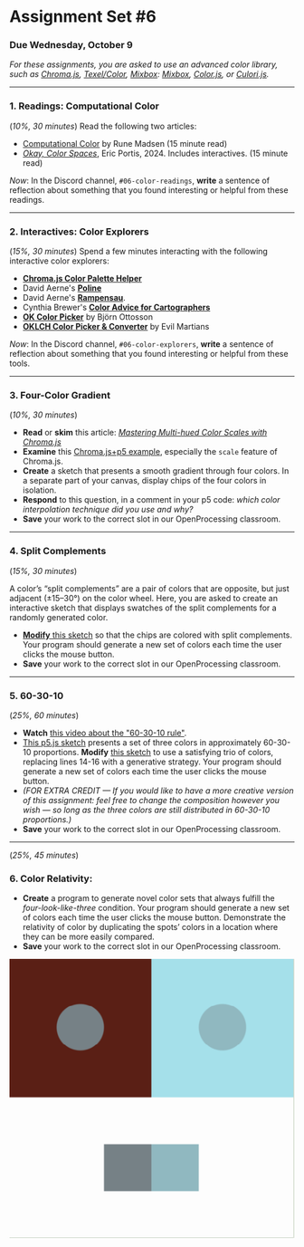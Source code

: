 # Assignment Set #6

### Due Wednesday, October 9


*For these assignments, you are asked to use an advanced color library, such as [Chroma.js](https://editor.p5js.org/golan/sketches/2pkxnwYxF), [Texel/Color](https://editor.p5js.org/golan/sketches/Ya1xm67i6), [Mixbox](https://editor.p5js.org/golan/sketches/FPtOVXlpV): [Mixbox](https://github.com/scrtwpns/mixbox), [Color.js](https://colorjs.io/), or [Culori.js](https://culorijs.org/).*

---

### 1. Readings: Computational Color

(*10%, 30 minutes*) Read the following two articles: 

* [Computational Color](http://printingcode.runemadsen.com/lecture-color/) by Rune Madsen (15 minute read)
* [*Okay, Color Spaces*](https://ericportis.com/posts/2024/okay-color-spaces/), Eric Portis, 2024. Includes interactives. (15 minute read)

*Now*: In the Discord channel, `#06-color-readings`, **write** a sentence of reflection about something that you found interesting or helpful from these readings. 

---

### 2. Interactives: Color Explorers

(*15%, 30 minutes*) Spend a few minutes interacting with the following interactive color explorers: 

* [**Chroma.js Color Palette Helper**](https://gka.github.io/palettes/#/9|s|00429d,96ffea,ffffe0|ffffe0,ff005e,93003a|1|1)
* David Aerne's [**Poline**](https://meodai.github.io/poline/)
* David Aerne's [**Rampensau**](https://meodai.github.io/rampensau/).
* Cynthia Brewer's [**Color Advice for Cartographers**](https://colorbrewer2.org/#type=sequential&scheme=BuPu&n=3)
* [**OK Color Picker**](https://bottosson.github.io/misc/colorpicker/) by Björn Ottosson
* [**OKLCH Color Picker & Converter**](https://oklch.com/#77.33,0.141,123.88,100) by Evil Martians

*Now*: In the Discord channel, `#06-color-explorers`, **write** a sentence of reflection about something that you found interesting or helpful from these tools. 

---

### 3. Four-Color Gradient

(*10%, 30 minutes*)

* **Read** or **skim** this article: [*Mastering Multi-hued Color Scales with Chroma.js*](https://www.vis4.net/blog/mastering-multi-hued-color-scales/)
* **Examine** this [Chroma.js+p5 example](https://editor.p5js.org/golan/sketches/2pkxnwYxF), especially the `scale` feature of Chroma.js. 
* **Create** a sketch that presents a smooth gradient through four colors. In a separate part of your canvas, display chips of the four colors in isolation. 
* **Respond** to this question, in a comment in your p5 code: *which color interpolation technique did you use and why?*
* **Save** your work to the correct slot in our OpenProcessing classroom.

---

### 4. Split Complements

(*15%, 30 minutes*)

A color’s “split complements” are a pair of colors that are opposite, but just adjacent (±15–30°) on the color wheel. Here, you are asked to create an interactive sketch that displays swatches of the split complements for a randomly generated color.

* [**Modify** this sketch](https://editor.p5js.org/golan/sketches/VtdpsUYLU) so that the chips are colored with split complements. Your program should generate a new set of colors each time the user clicks the mouse button. 
* **Save** your work to the correct slot in our OpenProcessing classroom.

---

### 5. 60-30-10 

(*25%, 60 minutes*)

* **Watch** [this video about the "60-30-10 rule"](https://www.youtube.com/watch?v=rAfjUOkbyr0).
* [This p5.js sketch](https://editor.p5js.org/golan/sketches/U5EgeSwwR) presents a set of three colors in approximately 60-30-10 proportions. **Modify** [this sketch](https://editor.p5js.org/golan/sketches/U5EgeSwwR) to use a satisfying trio of colors, replacing lines 14-16 with a generative strategy. Your program should generate a new set of colors each time the user clicks the mouse button. 
* *(FOR EXTRA CREDIT — If you would like to have a more creative version of this assignment: feel free to change the composition however you wish — so long as the three colors are still distributed in 60-30-10 proportions.)*
* **Save** your work to the correct slot in our OpenProcessing classroom.

---

(*25%, 45 minutes*)

### 6. **Color Relativity:** 

* **Create** a program to generate novel color sets that always fulfill the *four-look-like-three* condition. Your program should generate a new set of colors each time the user clicks the mouse button. Demonstrate the relativity of color by duplicating the spots’ colors in a location where they can be more easily compared. 
* **Save** your work to the correct slot in our OpenProcessing classroom.

![albers-4-looks-like-3.png](images/albers-4-looks-like-3.png)